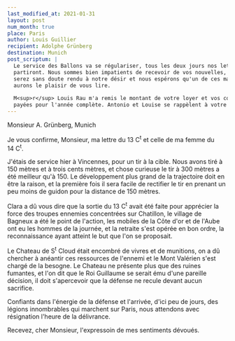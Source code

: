 ```yaml
---
last_modified_at: 2021-01-31
layout: post
num_month: true
place: Paris
author: Louis Guillier
recipient: Adolphe Grünberg
destination: Munich
post_scriptum: |
  Le service des Ballons va se régulariser, tous les deux jours nos lettres
  partiront. Nous sommes bien impatients de recevoir de vos nouvelles, vous vous
  serez sans doute rendu à notre désir et nous espérons qu'un de ces matins nous
  aurons le plaisir de vous lire.
  
  M<sup>r</sup> Louis Rau m'a remis le montant de votre loyer et vos contributions sont
  payées pour l'année complète. Antonio et Louise se rappèlent à votre souvenir.
---
```


Monsieur A. Grünberg, Munich


Je vous confirme, Monsieur, ma lettre du 13 C<sup>t</sup> et celle de ma femme du 14 C<sup>t</sup>.

J'étais de service hier à Vincennes, pour un tir à la cible. Nous avons tiré
à 150 mètres et à trois cents mètres, et chose curieuse le tir à 300 mètres
a été meilleur qu'à 150. Le développement plus grand de la trajectoire doit en
être la raison, et la première fois il sera facile de rectifier le tir en
prenant un peu moins de guidon pour la distance de 150 mètres.

Clara a dû vous dire que la sortie du 13 C<sup>t</sup> avait été faite pour apprécier la
force des troupes ennemies concentrées sur Chatillon, le village de Bagneux
a été le point de l'action, les mobiles de la Côte d'or et de l'Aube ont eu les
hommes de la journée, et la retraite s'est opérée en bon ordre, la
reconnaissance ayant atteint le but que l'on se proposait.

Le Chateau de S<sup>t</sup> Cloud était encombré de vivres et de munitions, on a dû
chercher à anéantir ces ressources de l'ennemi et le Mont Valérien s'est chargé
de la besogne. Le Chateau ne présente plus que des ruines fumantes, et l'on dit
que le Roi Guillaume se serait ému d'une pareille décision, il doit
s'apercevoir que la défense ne recule devant aucun sacrifice.

Confiants dans l'énergie de la défense et l'arrivée, d'ici peu de jours, des
légions innombrables qui marchent sur Paris, nous attendons avec résignation
l'heure de la délivrance.

Recevez, cher Monsieur, l'expressoin de mes sentiments dévoués.
